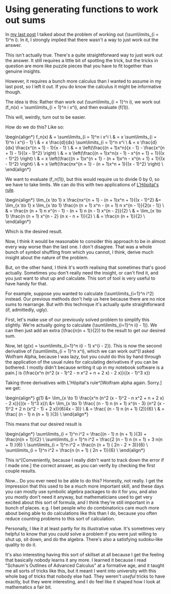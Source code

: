 # Using generating functions to work out sums

In [my last post](https://notebook.drmaciver.com/posts/2025-04-24-10:00.html) I talked about the problem of working out \(\sum\limits_{i = 1}^n i\). In it, I strongly implied that there wasn't a way to just work out the answer.

This isn't actually true. There's a quite straightforward way to just work out the answer. It still requires a little bit of spotting the trick, but the tricks in question are more like puzzle pieces that you have to fit together than genuine insights.

However, it requires a bunch more calculus than I wanted to assume in my last post, so I left it out. If you do know the calculus it might be informative though.

The idea is this: Rather than work out \(\sum\limits_{i = 1}^n i\), we work out \(f_n(x) = \sum\limits_{i = 1}^n i x^i\), and then evaluate \(f(1)\).

This will, weirdly, turn out to be easier.

How do we do this? Like so:

\begin{align*}
f_n(x) & = \sum\limits_{i = 1}^n i x^i \\
& = x \sum\limits_{i = 1}^n i x^{i - 1} \\
& = x \frac{d}{dx} \sum\limits_{i = 1}^n x^i \\
& = x \frac{d}{dx} \frac{x^{n + 1} - 1}{x - 1} \\
& = x \left(\frac{(n + 1)x^n}{x - 1} - \frac{x^{n + 1} - 1}{(x - 1)^2} \right) \\
& = x \left(\frac{(n + 1)x^n(x - 1) - x^{n + 1} + 1}{(x - 1)^2} \right) \\
& = x \left(\frac{(n + 1)x^{n + 1} - (n + 1)x^n - x^{n + 1} + 1}{(x - 1)^2} \right) \\
& = x \left(\frac{nx^{n + 1} - (n + 1)x^n + 1}{(x - 1)^2} \right) \\
\end{align*}

We want to evaluate \(f_n(1)\), but this would require us to divide 0 by 0, so we have to take limits. We can do this with two applications of [L'Hôpital's rule](https://en.wikipedia.org/wiki/L%27H%C3%B4pital%27s_rule).

\begin{align*}
\lim_{x \to 1} x \frac{nx^{n + 1} - (n + 1)x^n + 1}{(x - 1)^2} &=  \lim_{x \to 1} x \lim_{x \to 1} \frac{n (n + 1) x^n - (n + 1) n x^{n - 1}}{2(x - 1)} \\
& =  \frac{n (n + 1) n x^{n - 1} - (n + 1) n (n - 1) x^{n - 2}}{2} \\
& = \lim_{x \to 1} \frac{n (n + 1)  x^{n - 2} (n x - n + 1)}{2} \\
& = \frac{n (n + 1)}{2} \\
\end{align*}

Which is the desired result.

Now, I think it would be reasonable to consider this approach to be in almost every way worse than the last one. I don't disagree. That was a whole bunch of symbol shuffling from which you cannot, I think, derive much insight about the nature of the problem.

But, on the other hand, I think it's worth realising that sometimes that's good actually. Sometimes you don't really need the insight, or can't find it, and you just want to shut up and calculate. This sort of tool is very useful to have handy for that.

For example, suppose you wanted to calculate \(\sum\limits_{i=1}^n i^2\) instead. Our previous methods don't help us here because there are no nice sums to rearrange. But with this technique it's actually quite straightforward (if, admittedly, ugly).

First, let's make use of our previously solved problem to simplify this slightly. We're actually going to calculate \(\sum\limits_{i=1}^n i(i - 1)\). We can then just add an extra \(\frac{n(n + 1)}{2}\) to the result to get our desired sum.

Now, let \(g(x) = \sum\limits_{i=1}^n i(i - 1) x^{i - 2}\). This is now the second derivative of \(\sum\limits_{i = 1}^n x^i\), which we can work out^[I asked Wolfram Alpha, because I was lazy, but you could do this by hand through the application of the usual rules for calculating derivatives if you can be bothered. I mostly didn't because writing it up in my notebook software is a pain.] is \(\frac{x^n (n^2 (x - 1)^2 - n x^2 + n + 2 x) - 2 x)}{(x - 1)^3 x}\)

Taking three derivatives with L'Hôpital's rule^[Wolfram alpha again. Sorry.] we get:

\begin{align*}
g(1) &= \lim_{x \to 1} \frac{x^n (n^2 (x - 1)^2 - n x^2 + n + 2 x) - 2 x)}{((x - 1)^3 x)}\\
&= \lim_{x \to 1} \frac{ (n - 1) n (n + 1) x^(n - 3) (n^2 (x - 1)^2 + 2 n (x^2 - 1) + 2 x)}{6(4x - 3)} \\
& = \frac{ (n - 1) n (n + 1) (2)}{6} \\
& = \frac{ (n - 1) n (n + 1) }{3} \\
\end{align*}

This means that our desired result is 

\begin{align*}
\sum\limits_{i = 1}^n i^2 =  \frac{(n - 1) n (n + 1) }{3} + \frac{n(n + 1)}{2} \\
\sum\limits_{i = 1}^n i^2 = \frac{2 (n - 1) n (n + 1)  + 3 n(n + 1) }{6} \\
\sum\limits_{i = 1}^n i^2 = \frac{n (n + 1) ( 2n - 2  + 3)}{6} \\
\sum\limits_{i = 1}^n i^2 = \frac{n (n + 1) ( 2n + 1)}{6} \\
\end{align*}

This is^[Conveniently, because I really didn't want to track down the error if I made one.] the correct answer, as you can verify by checking the first couple results.

Now... Do you ever need to be able to do this? Honestly, not really. I get the impression that this used to be a much more important skill, and these days you can mostly use symbolic algebra packages to do it for you, and also you mostly don't need it anyway, but mathematicians used to get very excited about this sort of formula, and I think they're still important in a bunch of places. e.g. I bet people who do combinatorics care much more about being able to do calculations like this than I do, because you often reduce counting problems to this sort of calculation.

Personally, I like it at least partly for its illustrative value. It's sometimes very helpful to know that you *could* solve a problem if you were just willing to shut up, sit down, and do the algebra. There's also a satisfying sudoku-like quality to do it.

It's also interesting having this sort of skillset at all because I get the feeling that basically nobody learns it any more. I learned it because I read "Schaum's Outlines of Advanced Calculus" at a formative age, and it taught me all sorts of tricks like this, but it meant I went into university with this whole bag of tricks that nobody else had. They weren't *useful* tricks to have exactly, but they were interesting, and I do feel like it shaped how I look at mathematics a fair bit. 
